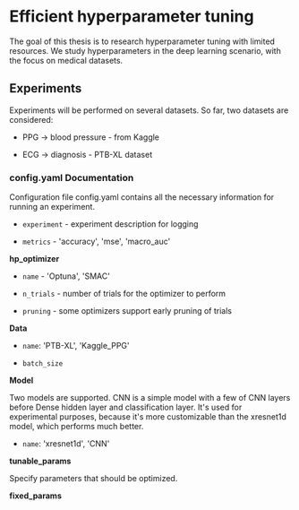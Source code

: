 # Efficient hyperparameter tuning

The goal of this thesis is to research hyperparameter tuning with limited resources. We study hyperparameters in the deep learning scenario, with the focus on medical datasets.

## Experiments

Experiments will be performed on several datasets. So far, two datasets are considered:

* PPG -> blood pressure - from Kaggle

* ECG -> diagnosis - PTB-XL dataset

### config.yaml Documentation

Configuration file config.yaml contains all the necessary information for running an experiment.

* `experiment` - experiment description for logging

* `metrics` - 'accuracy', 'mse', 'macro_auc'

**hp_optimizer**

* `name` - 'Optuna', 'SMAC'

* `n_trials` - number of trials for the optimizer to perform

* `pruning` - some optimizers support early pruning of trials

**Data**

* `name`: 'PTB-XL', 'Kaggle_PPG'

* `batch_size` 

**Model**

Two models are supported. CNN is a simple model with a few of CNN layers before Dense hidden layer and classification layer. It's used for experimental purposes, because it's more customizable than the xresnet1d model, which performs much better.

* `name`: 'xresnet1d', 'CNN'

**tunable_params**

Specify parameters that should be optimized.

**fixed_params**